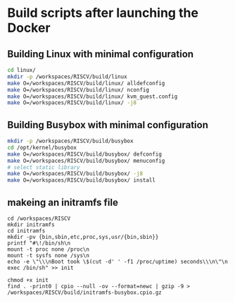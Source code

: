 # Build scripts after launching the Docker


## Building Linux with minimal configuration
```bash
cd linux/
mkdir -p /workspaces/RISCV/build/linux
make O=/workspaces/RISCV/build/linux/ alldefconfig
make O=/workspaces/RISCV/build/linux/ nconfig
make O=/workspaces/RISCV/build/linux/ kvm_guest.config
make O=/workspaces/RISCV/build/linux/ -j8

```

## Building Busybox with minimal configuration

```bash
mkdir -p /workspaces/RISCV/build/busybox
cd /opt/kernel/busybox
make O=/workspaces/RISCV/build/busybox/ defconfig
make O=/workspaces/RISCV/build/busybox/ menuconfig
# select static library
make O=/workspaces/RISCV/build/busybox/ -j8
make O=/workspaces/RISCV/build/busybox/ install
```


## makeing an initramfs file
```
cd /workspaces/RISCV
mkdir initramfs
cd initramfs
mkdir -pv {bin,sbin,etc,proc,sys,usr/{bin,sbin}}
printf "#\!/bin/sh\n
mount -t proc none /proc\n
mount -t sysfs none /sys\n
echo -e \"\\\nBoot took \$(cut -d' ' -f1 /proc/uptime) seconds\\\n\"\n
exec /bin/sh" >> init

chmod +x init
find . -print0 | cpio --null -ov --format=newc | gzip -9 > /workspaces/RISCV/build/initramfs-busybox.cpio.gz

```
